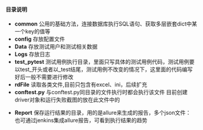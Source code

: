 
#### 目录说明
- **common**
  公用的基础方法，连接数据库执行SQL语句、获取多层嵌套dict中某一个key的值等
- **config**
  存放配置文件
- **Data**
  存放测试用户和测试相关数据
- **Logs**
  存放日志
- **test_pytest**
  测试用例执行目录，里面只写具体的测试用例代码，测试用例要以test_开头或者以_test结尾，测试用例不改变的情况下，这里面的代码编写好后一般不需要进行修改
- **rdFile**
  读取各类文件,目前只包含有excel、ini，后续扩充
- **conftest.py**
  与conftest.py同目录的文件执行时都会执行该文件
  目前创建driver对象和运行失败截图的放在此文件中的
* **Report**
  保存运行结果的目录，用的是allure来生成的报告，多个json文件：
  也可通过jenkins集成allure报告，可看到执行结果的趋势
